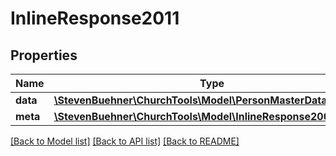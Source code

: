 # InlineResponse2011

## Properties
Name | Type | Description | Notes
------------ | ------------- | ------------- | -------------
**data** | [**\StevenBuehner\ChurchTools\Model\PersonMasterDataStatuses**](PersonMasterDataStatuses.md) |  | [optional] 
**meta** | [**\StevenBuehner\ChurchTools\Model\InlineResponse2002Meta**](InlineResponse2002Meta.md) |  | [optional] 

[[Back to Model list]](../../README.md#documentation-for-models) [[Back to API list]](../../README.md#documentation-for-api-endpoints) [[Back to README]](../../README.md)

